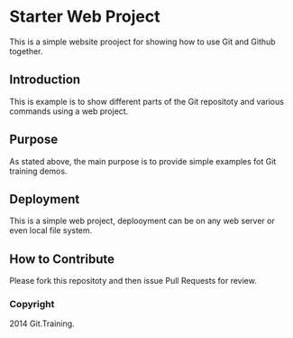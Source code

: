 # Starter Web Project

This is a simple website prooject for 
showing how to use Git and Github together.

## Introduction

This is example is to show different parts of the Git repositoty
and various commands using a web project.

## Purpose

As stated above, the main purpose is to 
provide simple examples fot Git training demos.

## Deployment

This is a simple web project, deplooyment
can be on any web server or even local
file system.

## How to Contribute

Please fork this repositoty and then issue Pull Requests for
review.

### Copyright

2014 Git.Training.